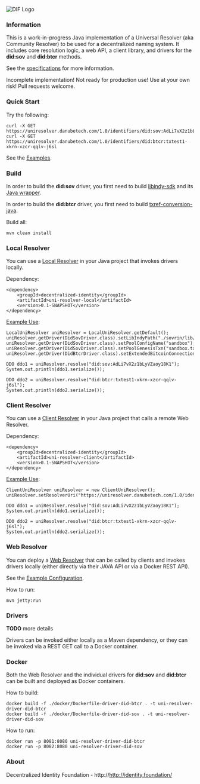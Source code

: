 ![DIF Logo](https://github.com/decentralized-identity/uni-resolver-java/blob/master/logo-dif.png?raw=true)

### Information

This is a work-in-progress Java implementation of a Universal Resolver (aka Community Resolver) to be used for a decentralized naming system. It includes core resolution logic, a web API, a client library, and drivers for the **did:sov** and **did:btcr** methods.

See the [specifications](https://github.com/decentralized-identity/universal-resolver/blob/master/docs/api-documentation.md) for more information.

Incomplete implementation! Not ready for production use! Use at your own risk! Pull requests welcome.

### Quick Start

Try the following:

	curl -X GET  https://uniresolver.danubetech.com/1.0/identifiers/did:sov:AdLi7vX2z1bLyVZaoy18K1
	curl -X GET  https://uniresolver.danubetech.com/1.0/identifiers/did:btcr:txtest1-xkrn-xzcr-qqlv-j6sl

See the [Examples](https://github.com/decentralized-identity/uni-resolver-java/tree/master/examples/src/main/java/uniresolver/examples/).

### Build

In order to build the **did:sov** driver, you first need to build [libindy-sdk](https://github.com/hyperledger/indy-sdk/) and its [Java wrapper](https://github.com/hyperledger/indy-sdk/tree/master/wrappers/java).

In order to build the **did:btcr** driver, you first need to build [txref-conversion-java](https://github.com/WebOfTrustInfo/txref-conversion-java/).

Build all:

	mvn clean install

### Local Resolver

You can use a [Local Resolver](https://github.com/decentralized-identity/uni-resolver-java/tree/master/uni-resolver-local) in your Java project that invokes drivers locally.

Dependency:

	<dependency>
		<groupId>decentralized-identity</groupId>
		<artifactId>uni-resolver-local</artifactId>
		<version>0.1-SNAPSHOT</version>
	</dependency>

[Example Use](https://github.com/decentralized-identity/uni-resolver-java/blob/master/examples/src/main/java/uniresolver/examples/TestLocalUniResolver.java):

	LocalUniResolver uniResolver = LocalUniResolver.getDefault();
	uniResolver.getDriver(DidSovDriver.class).setLibIndyPath("./sovrin/lib/");
	uniResolver.getDriver(DidSovDriver.class).setPoolConfigName("sandbox");
	uniResolver.getDriver(DidSovDriver.class).setPoolGenesisTxn("sandbox.txn");
	uniResolver.getDriver(DidBtcrDriver.class).setExtendedBitcoinConnection(BlockcypherAPIExtendedBitcoinConnection.get());
	
	DDO ddo1 = uniResolver.resolve("did:sov:AdLi7vX2z1bLyVZaoy18K1");
	System.out.println(ddo1.serialize());
	
	DDO ddo2 = uniResolver.resolve("did:btcr:txtest1-xkrn-xzcr-qqlv-j6sl");
	System.out.println(ddo2.serialize());

### Client Resolver

You can use a [Client Resolver](https://github.com/decentralized-identity/uni-resolver-java/tree/master/uni-resolver-client) in your Java project that calls a remote Web Resolver.

Dependency:

	<dependency>
		<groupId>decentralized-identity</groupId>
		<artifactId>uni-resolver-client</artifactId>
		<version>0.1-SNAPSHOT</version>
	</dependency>

[Example Use](https://github.com/decentralized-identity/uni-resolver-java/blob/master/examples/src/main/java/uniresolver/examples/TestClientUniResolver.java):

	ClientUniResolver uniResolver = new ClientUniResolver();
	uniResolver.setResolverUri("https://uniresolver.danubetech.com/1.0/identifiers/");
	
	DDO ddo1 = uniResolver.resolve("did:sov:AdLi7vX2z1bLyVZaoy18K1");
	System.out.println(ddo1.serialize());
	
	DDO ddo2 = uniResolver.resolve("did:btcr:txtest1-xkrn-xzcr-qqlv-j6sl");
	System.out.println(ddo2.serialize());

### Web Resolver

You can deploy a [Web Resolver](https://github.com/decentralized-identity/uni-resolver-java/tree/master/uni-resolver-web) that can be called by clients and invokes drivers locally (either directly via their JAVA API or via a Docker REST API).

See the [Example Configuration](https://github.com/decentralized-identity/uni-resolver-java/tree/master/uni-resolver-web/src/main/webapp/WEB-INF/applicationContext.xml).

How to run:

	mvn jetty:run

### Drivers

**TODO** more details

Drivers can be invoked either locally as a Maven dependency, or they can be invoked via a REST GET call to a Docker container.

### Docker

Both the Web Resolver and the individual drivers for **did:sov** and **did:btcr** can be built and deployed as Docker containers.

How to build:

	docker build -f ./docker/Dockerfile-driver-did-btcr . -t uni-resolver-driver-did-btcr
	docker build -f ./docker/Dockerfile-driver-did-sov . -t uni-resolver-driver-did-sov

How to run:

	docker run -p 8081:8080 uni-resolver-driver-did-btcr
	docker run -p 8082:8080 uni-resolver-driver-did-sov

### About

Decentralized Identity Foundation - http://http://identity.foundation/
